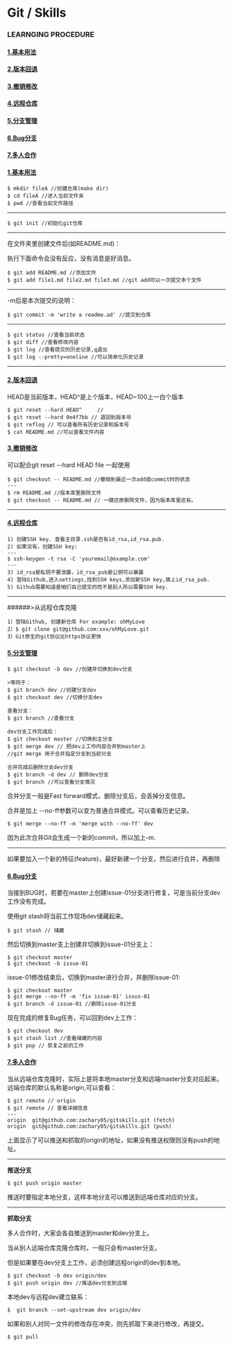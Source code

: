 # Git / Skills 
### LEARNGING PROCEDURE
#### [1.基本用法](#chapter1)
#### [2.版本回退](#chapter2)
#### [3.撤销修改](#chapter3)
#### [4.远程仓库](#chapter4)
#### [5.分支管理](#chapter5)
#### [6.Bug分支](#chapter6)
#### [7.多人合作](#chapter7)

####  [1.基本用法](id:chapter1)
	$ mkdir fileA //创建仓库(make dir) 
	$ cd fileA //进入当前文件夹
	$ pwd //查看当前文件路径
	

---
	$ git init //初始化git仓库
---
在文件夹里创建文件后(如README.md)：

执行下面命令会没有反应，没有消息是好消息。

	$ git add README.md //添加文件
	$ git add file1.md file2.md file3.md //git add可以一次提交多个文件

---
-m后是本次提交的说明：

	$ git commit -m 'write a readme.ad' //提交到仓库
	

---
	$ git status //查看当前状态
	$ git diff //查看修改内容
	$ git log //查看提交的历史记录,q退出
	$ git log --pretty=oneline //可以简单化历史记录


---
#### [2.版本回退](id:chapter2)

HEAD是当前版本，HEAD^是上个版本，HEAD~100上一白个版本

	$ git reset --hard HEAD^	 //
	$ git reset --hard 0e4f7bb // 退回到版本号
	$ git reflog // 可以查看所有历史记录和版本号
	$ cat README.md //可以查看文件内容
	
#### [3.撤销修改](id:chapter3)
可以配合git reset --hard HEAD file 一起使用

	$ git checkout -- README.md //撤销到最近一次add或commit时的状态
	---
	$ rm README.md //版本库里删除文件
	$ git checkout -- README.md // 一键还原删除文件，因为版本库里还有。
---
#### [4.远程仓库](id:chapter4)
 	1) 创建SSH key. 查看主目录.ssh是否有id_rsa,id_rsa.pub.
 	2) 如果没有，创建SSH key:
 	---
 	$ ssh-keygen -t rsa -C 'youremail@example.com'
 	---
 	3) id_rsa是私钥不要泄露，id_rsa_pub是公钥可以暴露
 	4) 登陆Github,进入settings,找到SSH keys,添加新SSH key,填上id_rsa_pub.
 	5) Github需要知道是咱们自己提交的而不是别人所以需要SSH key.
 	
---

######>从远程仓库克隆

	1）登陆Github, 创建新仓库 For example: ohMyLove
	2）$ git clone git@github.com:xxx/ohMyLove.git
	3）Git原生的git协议比https协议更快
	
#### [5.分支管理](id:chapter5)
	$ git checkout -b dev //创建并切换到dev分支
	
	>等同于：
	$ git branch dev //创建分支dev
	$ git checkout dev //切换分支dev
	
	查看分支：
	$ git branch //查看分支
	
	dev分支工作完成后：
	$ git checkout master //切换到主分支
	$ git merge dev // 把dev上工作内容合并到master上
	//git merge 用于合并指定分支到当前分支
	
	合并完成后删除分支dev分支
	$ git branch -d dev // 删除dev分支
	$ git branch //可以查看分支情况
	
合并分支一般是Fast forward模式，删除分支后，会丢掉分支信息。

合并是加上 --no-ff参数可以变为普通合并模式。可以查看历史记录。

	$ git merge --no-ff -m 'merge with --no-ff' dev

因为此次合并Git会生成一个新的commit，所以加上-m.

---
如果要加入一个新的特征(feature)，最好新建一个分支，然后进行合并，再删除
	
#### [6.Bug分支](id:chapter6)
当接到BUG时，若要在master上创建issue-01分支进行修复，可是当前分支dev工作没有完成。

使用git stash将当前工作现场dev储藏起来。
	
	$ git stash // 储藏
	
然后切换到master支上创建并切换到issue-01分支上：

	$ git checkout master
	$ git checkout -b issue-01

issue-01修改结束后，切换到master进行合并，并删除issue-01:

	$ git checkout master
	$ git merge --no-ff -m 'fix issue-01' issus-01 
	$ git branch -d issue-01 //删除issue-01分支
	
现在完成的修复Bug任务，可以回到dev上工作：

	$ git checkout dev
	$ git stash list //查看储藏的内容
	$ git pop // 恢复之前的工作
	
#### [7.多人合作](id:chapter7)

当从远端仓库克隆时，实际上是将本地master分支和远端master分支对应起来。远端仓库的默认名称是origin,可以查看：

	$ git remote // origin
	$ git remote // 查看详细信息
	---
	origin	git@github.com:zachary05/gitskills.git (fetch)
	origin	git@github.com:zachary05/gitskills.git (push)
	
上面显示了可以推送和抓取的origin的地址，如果没有推送权限则没有push的地址。

---
**推送分支**

	$ git push origin master
	
推送时要指定本地分支，这样本地分支可以推送到远端仓库对应的分支。

---
**抓取分支**

多人合作时，大家会各自推送到master和dev分支上。

当从别人远端仓库克隆仓库时。一般只会有master分支。

但是如果要在dev分支上工作，必须创建远程origin的dev到本地。

	$ git checkout -b dev origin/dev
	$ git push origin dev //推送dev分支到远端
	
	
本地dev与远程dev建立联系：
	
	$  git branch --set-upstream dev origin/dev
	
如果和别人对同一文件的修改存在冲突，则先抓取下来进行修改，再提交。

	$ git pull 
	



